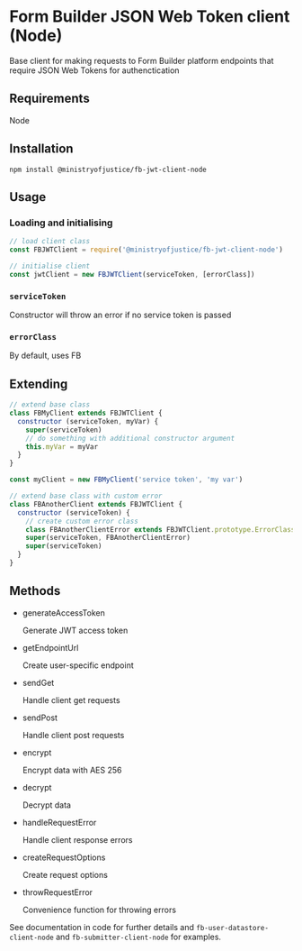 # Form Builder JSON Web Token client (Node)

Base client for making requests to Form Builder platform endpoints that require JSON Web Tokens for authenctication

## Requirements

Node

## Installation

`npm install @ministryofjustice/fb-jwt-client-node`

## Usage

### Loading and initialising

``` javascript
// load client class
const FBJWTClient = require('@ministryofjustice/fb-jwt-client-node')

// initialise client
const jwtClient = new FBJWTClient(serviceToken, [errorClass])
```

### `serviceToken`

Constructor will throw an error if no service token is passed

### `errorClass`

By default, uses FB

## Extending

``` javascript
// extend base class
class FBMyClient extends FBJWTClient {
  constructor (serviceToken, myVar) {
    super(serviceToken)
    // do something with additional constructor argument
    this.myVar = myVar
  }
}

const myClient = new FBMyClient('service token', 'my var')
```

``` javascript
// extend base class with custom error
class FBAnotherClient extends FBJWTClient {
  constructor (serviceToken) {
    // create custom error class
    class FBAnotherClientError extends FBJWTClient.prototype.ErrorClass {}
    super(serviceToken, FBAnotherClientError)
    super(serviceToken)
  }
}
```

## Methods

- generateAccessToken

  Generate JWT access token

- getEndpointUrl

  Create user-specific endpoint

- sendGet

  Handle client get requests

- sendPost

  Handle client post requests

- encrypt

  Encrypt data with AES 256

- decrypt

  Decrypt data

- handleRequestError

  Handle client response errors

- createRequestOptions

  Create request options

- throwRequestError

  Convenience function for throwing errors

See documentation in code for further details and `fb-user-datastore-client-node` and `fb-submitter-client-node` for examples.